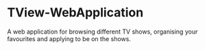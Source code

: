 # TView-WebApplication
A web application for browsing different TV shows, organising your favourites and applying to be on the shows.
